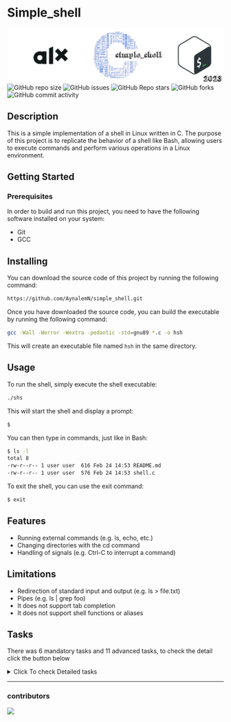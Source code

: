 
# Simple_shell
![banner](img/alx_simple_shell.png)
![GitHub repo size](https://img.shields.io/github/repo-size/AynalemN/simple_shell)
![GitHub issues](https://img.shields.io/github/issues/AynalemN/simple_shell)
![GitHub Repo stars](https://img.shields.io/github/stars/AynalemN/simple_shell?logo=github&style=flat)
![GitHub forks](https://img.shields.io/github/forks/AynalemN/simple_shell?logo=github&style=falt)
![GitHub commit activity](https://img.shields.io/github/commit-activity/m/AynalemN/simple_shell?logo=github)

## Description

This is a simple implementation of a shell in Linux written in C. The purpose of this project is to replicate the behavior of a shell like Bash, allowing users to execute commands and perform various operations in a Linux environment.

## Getting Started
### Prerequisites
In order to build and run this project, you need to have the following software installed on your system:

- Git
- GCC

## Installing
You can download the source code of this project by running the following command:
```bash
https://github.com/AynalemN/simple_shell.git
```
Once you have downloaded the source code, you can build the executable by running the following command:

```bash
gcc -Wall -Werror -Wextra -pedantic -std=gnu89 *.c -o hsh
```
This will create an executable file named `hsh` in the same directory.

## Usage
To run the shell, simply execute the shell executable:
```bash
./shs
```
This will start the shell and display a prompt:
```bash
$
```
You can then type in commands, just like in Bash:

```bash
$ ls -l
total 8
-rw-r--r-- 1 user user  616 Feb 24 14:53 README.md
-rw-r--r-- 1 user user  576 Feb 24 14:53 shell.c

```
To exit the shell, you can use the exit command:
```bash
$ exit
```

## Features
- Running external commands (e.g. ls, echo, etc.)
- Changing directories with the cd command
- Handling of signals (e.g. Ctrl-C to interrupt a command)

## Limitations
- Redirection of standard input and output (e.g. ls > file.txt)
- Pipes (e.g. ls | grep foo)
- It does not support tab completion
- It does not support shell functions or aliases

## Tasks
There was 6 mandatory tasks and 11 advanced tasks, to check the detail click the button below
<details>
<summary>Click To check Detailed tasks</summary>

### Mandatory
0. Write a beautiful code that passes the Betty checks
1. Write a UNIX command line interpreter.
   -  Usage: simple_shell
      -  Display a prompt and wait for the user to type a command. A command line always ends with a new line.
      -  The prompt is displayed again each time a command has been executed.
      -  The command lines are simple, no semicolons, no pipes, no redirections or any other advanced features.
      -  The command lines are made only of one word. No arguments will be passed to programs.
      -  If an executable cannot be found, print an error message and display the prompt again.
      -  Handle errors.
      -  You have to handle the “end of file” condition `(Ctrl+D)`
   - You don’t have to:
      - use the `PATH`
      - implement built-ins
      - handle special characters : ", ', `, \, *, &, #
      - be able to move the cursor
      - handle commands with arguments
2. Handle command lines with arguments
3. Handle the `PATH`
4. Implement the `exit` built-in, that exits the shell
5. Implement the `env` **built-in**, that prints the current environment
### Advanced
6. Write your own getline function
   - Use a buffer to read many chars at once and call the least possible the `read` system call
   - You will need to use `static` variables
   - You are not allowed to use `getline`
7. You are not allowed to use `strtok`
8. handle arguments for the built-in `exit`
   - Usage: `exit status`, where `status` is an integer used to exit the shell
9. Implement the `setenv` and `unsetenv` builtin commands
    - setenv
      - Initialize a new environment variable, or modify an existing one
      - Command syntax: `setenv VARIABLE VALUE`
      - Should print something on stderr on failure

    - unsetenv
      - Remove an environment variable
      - Command syntax: `unsetenv VARIABLE`
      - Should print something on stderr on failure
10. Implement the builtin command `cd`:
    - Changes the current directory of the process.
    - Command syntax: `cd [DIRECTORY]`
    - If no argument is given to cd the command must be interpreted like `cd $HOME`
    - You have to handle the command `cd -`
    - You have to update the environment variable `PWD` when you change directory
11. Handle the commands separator
12. andle the `&&` and `||` shell logical operators
13. Implement the `alias` builtin command
    - Usage: `alias [name[='value'] ...]`
      - `alias`: Prints a list of all aliases, one per line, in the form `name='value'`
      - `alias name [name2 ...]`: Prints the aliases `name`, `name2`, etc 1 per line, in the form `name='value'`
      - `alias name='value' [...]`: Defines an alias for each `name` whose `value` is given. If `name` is already an alias, replaces its value with `value`
14. Handle variables replacement
    - Handle the `$?` variable
    - Handle the `$$` variable
15. Handle comments `(#)`
16. File as input
    - Usage: `simple_shell [filename]`
    - Your shell can take a file as a command line argument
    - The file contains all the commands that your shell should run before exiting
    - The file should contain one command per line
    - In this mode, the shell should not print a prompt and should not read from `stdin`
</details>


***
### contributors
<a href="https://github.com/AynalemN/simple_shell/graphs/contributors">
  <img src="https://contrib.rocks/image?repo=AynalemN/simple_shell" />
</a>